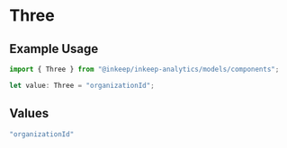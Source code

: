 # Three

## Example Usage

```typescript
import { Three } from "@inkeep/inkeep-analytics/models/components";

let value: Three = "organizationId";
```

## Values

```typescript
"organizationId"
```